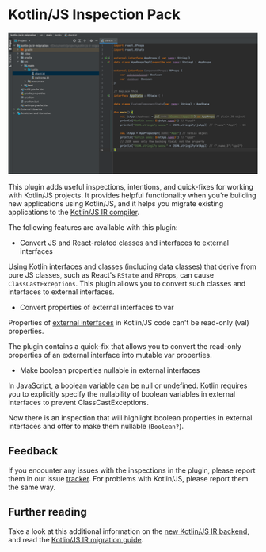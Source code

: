 # Kotlin/JS Inspection Pack

![plugin usage screenshot](static/screenshot.png)

This plugin adds useful inspections, intentions, and quick-fixes for working with Kotlin/JS projects. It provides
helpful functionality when you’re building new applications using Kotlin/JS, and it helps you migrate existing
applications to the [Kotlin/JS IR compiler](https://kotlinlang.org/docs/js-ir-compiler.html).

The following features are available with this plugin:

* Convert JS and React-related classes and interfaces to external interfaces

Using Kotlin interfaces and classes (including data classes) that derive from pure JS classes, such as React's `RState`
and `RProps`, can cause `ClassCastExceptions`. This plugin allows you to convert such classes and interfaces to external
interfaces.

* Convert properties of external interfaces to var

Properties of [external interfaces](https://kotlinlang.org/docs/js-interop.html#external-interfaces) in Kotlin/JS code
can't be read-only (val) properties.

The plugin contains a quick-fix that allows you to convert the read-only properties of an external interface into
mutable var properties.

* Make boolean properties nullable in external interfaces

In JavaScript, a boolean variable can be null or undefined. Kotlin requires you to explicitly specify the nullability of
boolean variables in external interfaces to prevent ClassCastExceptions.

Now there is an inspection that will highlight boolean properties in external interfaces and offer to make them
nullable (`Boolean?`).

## Feedback

If you encounter any issues with the inspections in the plugin, please report them in our issue
[tracker](https://youtrack.jetbrains.com/newIssue?project=KT). For problems with Kotlin/JS, please
report them the same way.

## Further reading

Take a look at this additional information on
the [new Kotlin/JS IR backend](https://kotlinlang.org/docs/js-ir-compiler.html), and read the [Kotlin/JS IR migration
guide](https://kotlinlang.org/docs/js-ir-migration.html#convert-js-and-react-related-classes-and-interfaces-to-external-interfaces).
